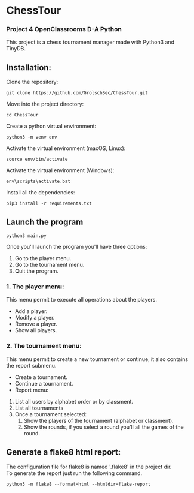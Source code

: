 # ChessTour
### Project 4 OpenClassrooms D-A Python
This project is a chess tournament manager made with Python3 and TinyDB.
## Installation:

Clone the repository:
```
git clone https://github.com/GrolschSec/ChessTour.git 
```  
Move into the project directory:
```
cd ChessTour
```  
Create a python virtual environment:
```
python3 -m venv env
```  
Activate the virtual environment (macOS, Linux):
```
source env/bin/activate  
```
Activate the virtual environment (Windows):
```
env\scripts\activate.bat
```
Install all the dependencies:
```
pip3 install -r requirements.txt
```

## Launch the program  
```
python3 main.py
```
Once you'll launch the program you'll have three options:  
1. Go to the player menu.
2. Go to the tournament menu.
3. Quit the program.


### 1. The player menu:  
This menu permit to execute all operations about the players.  
- Add a player.
- Modify a player.
- Remove a player.
- Show all players.

### 2. The tournament menu:
This menu permit to create a new tournament or continue, it also contains the report submenu.  
- Create a tournament.
- Continue a tournament.
- Report menu:
1. List all users by alphabet order or by classment.
2. List all tournaments
3. Once a tournament selected:
    1. Show the players of the tournament (alphabet or classment).
    2. Show the rounds, if you select a round you'll all the games of the round.  


## Generate a flake8 html report:
The configuration file for flake8 is named '.flake8' in the project dir.  
To generate the report just run the following command.  
```
python3 -m flake8 --format=html --htmldir=flake-report
```
